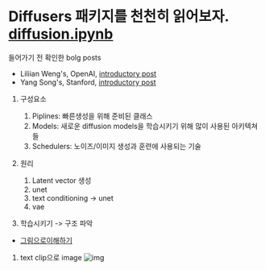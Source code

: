 # Diffusers 패키지를 천천히 읽어보자. [diffusion.ipynb](https://colab.research.google.com/drive/1EsEk0FfgR7F4P6dFEWYWHfZl8npRr_70#scrollTo=PzW5ublpBuUt)

들어가기 전 확인한 bolg posts
- Liliian Weng's, OpenAI, [introductory post](https://lilianweng.github.io/posts/2021-07-11-diffusion-models/)
- Yang Song's, Stanford, [introductory post](https://yang-song.net/blog/2021/score/)

1. 구성요소
    1. Piplines: 빠른생성을 위해 준비된 클래스
    2. Models: 새로운 diffusion models을 학습시키기 위해 많이 사용된 아키텍쳐들 
    3. Schedulers: 노이즈/이미지 생성과 훈련에 사용되는 기술

2. 원리
    1. Latent vector 생성
    2. unet
    3. text conditioning -> unet
    4. vae
    

3. 학습시키기 -> 구조 파악
- [그림으로이해하기](https://velog.io/@hammerimpact/%EA%B7%B8%EB%A6%BC%EC%9C%BC%EB%A1%9C-%EC%9D%B4%ED%95%B4%ED%95%98%EB%8A%94-Stable-Diffusion-%EB%B2%88%EC%97%AD)

1. text clip으로 image
![img](https://velog.velcdn.com/images/hammerimpact/post/0b04c06a-6484-4a78-aca2-a700a77428ae/image.png)
